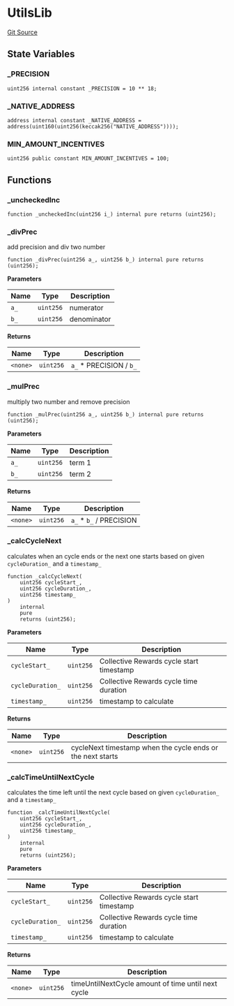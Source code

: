 # UtilsLib
[Git Source](https://github.com/RootstockCollective/collective-rewards-sc/blob/b0132a87539388dafe86f79d095cab28f13e5989/src/libraries/UtilsLib.sol)


## State Variables
### _PRECISION

```solidity
uint256 internal constant _PRECISION = 10 ** 18;
```


### _NATIVE_ADDRESS

```solidity
address internal constant _NATIVE_ADDRESS = address(uint160(uint256(keccak256("NATIVE_ADDRESS"))));
```


### MIN_AMOUNT_INCENTIVES

```solidity
uint256 public constant MIN_AMOUNT_INCENTIVES = 100;
```


## Functions
### _uncheckedInc


```solidity
function _uncheckedInc(uint256 i_) internal pure returns (uint256);
```

### _divPrec

add precision and div two number


```solidity
function _divPrec(uint256 a_, uint256 b_) internal pure returns (uint256);
```
**Parameters**

|Name|Type|Description|
|----|----|-----------|
|`a_`|`uint256`|numerator|
|`b_`|`uint256`|denominator|

**Returns**

|Name|Type|Description|
|----|----|-----------|
|`<none>`|`uint256`|`a_` * PRECISION / `b_`|


### _mulPrec

multiply two number and remove precision


```solidity
function _mulPrec(uint256 a_, uint256 b_) internal pure returns (uint256);
```
**Parameters**

|Name|Type|Description|
|----|----|-----------|
|`a_`|`uint256`|term 1|
|`b_`|`uint256`|term 2|

**Returns**

|Name|Type|Description|
|----|----|-----------|
|`<none>`|`uint256`|`a_` * `b_` / PRECISION|


### _calcCycleNext

calculates when an cycle ends or the next one starts based on given `cycleDuration_` and a `timestamp_`


```solidity
function _calcCycleNext(
    uint256 cycleStart_,
    uint256 cycleDuration_,
    uint256 timestamp_
)
    internal
    pure
    returns (uint256);
```
**Parameters**

|Name|Type|Description|
|----|----|-----------|
|`cycleStart_`|`uint256`|Collective Rewards cycle start timestamp|
|`cycleDuration_`|`uint256`|Collective Rewards cycle time duration|
|`timestamp_`|`uint256`|timestamp to calculate|

**Returns**

|Name|Type|Description|
|----|----|-----------|
|`<none>`|`uint256`|cycleNext timestamp when the cycle ends or the next starts|


### _calcTimeUntilNextCycle

calculates the time left until the next cycle based on given `cycleDuration_` and a `timestamp_`


```solidity
function _calcTimeUntilNextCycle(
    uint256 cycleStart_,
    uint256 cycleDuration_,
    uint256 timestamp_
)
    internal
    pure
    returns (uint256);
```
**Parameters**

|Name|Type|Description|
|----|----|-----------|
|`cycleStart_`|`uint256`|Collective Rewards cycle start timestamp|
|`cycleDuration_`|`uint256`|Collective Rewards cycle time duration|
|`timestamp_`|`uint256`|timestamp to calculate|

**Returns**

|Name|Type|Description|
|----|----|-----------|
|`<none>`|`uint256`|timeUntilNextCycle amount of time until next cycle|


